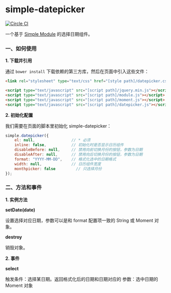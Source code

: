 # simple-datepicker
[![Circle CI](https://circleci.com/gh/mycolorway/simple-datepicker.png?style=badge)](https://circleci.com/gh/mycolorway/simple-datepicker)



一个基于 [Simple Module](https://github.com/mycolorway/simple-module) 的选择日期组件。


### 一、如何使用

**1. 下载并引用**

通过 `bower install` 下载依赖的第三方库，然后在页面中引入这些文件：

```html
<link rel="stylesheet" type="text/css" href="[style path]/datepicker.css" />

<script type="text/javascript" src="[script path]/jquery.min.js"></script>
<script type="text/javascript" src="[script path]/module.js"></script>
<script type="text/javascript" src="[script path]/moment.js"></script>
<script type="text/javascript" src="[script path]/datepicker.js"></script>
```

**2. 初始化配置**

我们需要在页面的脚本里初始化 simple-datepicker：

```javascript
simple.datepicker({
    el: null,                // * 必须
    inline: false,           // 初始化时是否显示日历组件
    disableBefore: null,     // 禁用向前切换月份的按钮，参数为日期
    disableAfter: null,      // 禁用向后切换月份的按钮，参数为日期
    format: "YYYY-MM-DD",    // 格式化选中的日期格式
    width: null,             // 日历组件宽度
    monthpicker: false         // 只选择月份
});
```

### 二、方法和事件

**1. 实例方法**

**setDate(date)**

设置选择对应日期，参数可以是和 format 配置项一致的 String 或 Moment 对象。

**destroy**

销毁对象。

**2. 事件**

**select**

触发条件：选择某日期。返回格式化后的日期和日期对应的
参数：选中日期的 Moment 对象


